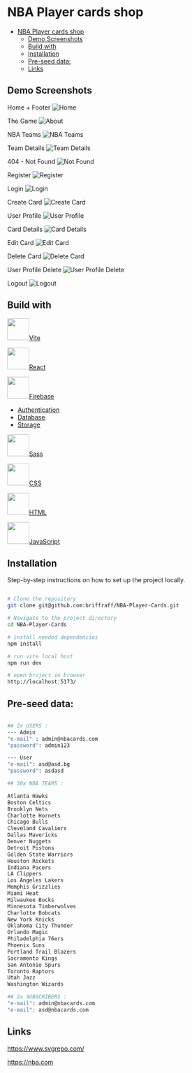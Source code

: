 # NBA Player cards shop

- [NBA Player cards shop](#nba-player-cards-shop)
  - [Demo Screenshots](#demo-screenshots)
  - [Build with](#build-with)
  - [Installation](#installation)
  - [Pre-seed data:](#pre-seed-data)
  - [Links](#links)

## Demo Screenshots
Home + Footer
![Home](./public/assets/img/readme/home.jpg)

The Game
![About](./public/assets/img/readme/about.jpg)

NBA Teams
![NBA Teams](./public/assets/img/readme/teams.jpg)

Team Details
![Team Details](./public/assets/img/readme/teamDetails.jpg)

404 - Not Found
![Not Found](./public/assets/img/readme/404.jpg)

Register
![Register](./public/assets/img/readme/register.jpg)

Login
![Login](./public/assets/img/readme/login.jpg)

Create Card
![Create Card](./public/assets/img/readme/createCard.jpg)

User Profile
![User Profile](./public/assets/img/readme/UserProfile.jpg)

Card Details
![Card Details](./public/assets/img/readme/cardDetails.jpg)

Edit Card
![Edit Card](./public/assets/img/readme/editCard.jpg)

Delete Card
![Delete Card](./public/assets/img/readme/deleteCard.jpg)

User Profile Delete
![User Profile Delete](./public/assets/img/readme/UserProfileDelete.jpg)




Logout
![Logout](./public/assets/img/readme/logout.jpg)

## Build with 

<img src="./public/assets/img/readme/vite.svg" width="50px" height="50px">[Vite](https://vitejs.dev/)

<img src="./public/assets/img/readme/react.svg" width="50px" height="50px">[React](https://react.dev/)

<img src="./public/assets/img/readme/firebase.svg" width="50px" height="50px">[Firebase](https://firebase.google.com/)

- [Authentication](https://firebase.google.com/products/auth)
- [Database](https://firebase.google.com/products/firestore)
- [Storage](https://firebase.google.com/products/storage)


<img src="./public/assets/img/readme/sass.svg" width="50px" height="50px">[Sass](https://sass-lang.com/)

<img src="./public/assets/img/readme/css.svg" width="50px" height="50px">[CSS](https://bg.wikipedia.org/wiki/CSS)

<img src="./public/assets/img/readme/html.svg" width="50px" height="50px">[HTML](https://bg.wikipedia.org/wiki/HTML)

<img src="./public/assets/img/readme/javascript.svg" width="50px" height="50px">[JavaScript](https://bg.wikipedia.org/wiki/JavaScript)

## Installation

Step-by-step instructions on how to set up the project locally.

```bash

# Clone the repository
git clone git@github.com:briffraff/NBA-Player-Cards.git

# Navigate to the project directory
cd NBA-Player-Cards

# install needed dependencies
npm install

# run vite local host
npm run dev

# open broject in browser
http://localhost:5173/

```

## Pre-seed data:
```bash

## 2x USERS :
--- Admin
"e-mail" : admin@nbacards.com
"password": admin123

--- User
"e-mail": asd@asd.bg
"password": asdasd

## 30x NBA TEAMS :

Atlanta Hawks
Boston Celtics
Brooklyn Nets
Charlotte Hornets
Chicago Bulls
Cleveland Cavaliers
Dallas Mavericks
Denver Nuggets
Detroit Pistons
Golden State Warriors
Houston Rockets
Indiana Pacers
LA Clippers
Los Angeles Lakers
Memphis Grizzlies
Miami Heat
Milwaukee Bucks
Minnesota Timberwolves
Charlotte Bobcats
New York Knicks
Oklahoma City Thunder
Orlando Magic
Philadelphia 76ers
Phoenix Suns
Portland Trail Blazers
Sacramento Kings
San Antonio Spurs
Toronto Raptors
Utah Jazz
Washington Wizards

## 2x SUBSCRIBERS :
"e-mail": admin@nbacards.com
"e-mail": asd@nbacards.com

```
## Links
https://www.svgrepo.com/

https://nba.com